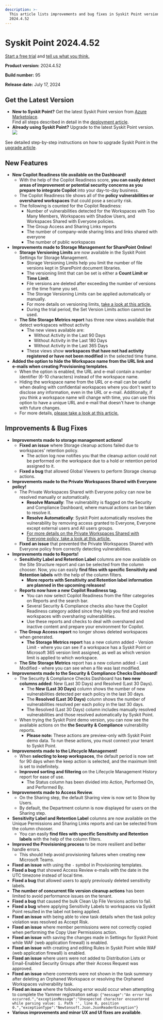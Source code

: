```yaml
---
description: >-
  This article lists improvements and bug fixes in Syskit Point version
  2024.4.52
---
```


# Syskit Point 2024.4.52

[Start a free trial](https://www.syskit.com/products/point/free-trial/) and [tell us what you think.](https://www.syskit.com/company/contact-us/)

**Product version:** 2024.4.52

**Build number:** 95

**Release date:** July 17, 2024

## Get the Latest Version

* **New to Syskit Point?** Get the latest Syskit Point version from [Azure Marketplace](https://azuremarketplace.microsoft.com/en-us/marketplace/apps/syskitltd.syskit\_point).\
  Find all steps described in detail in the [deployment article](../../../set-up-point-data-center/deployment/deploy-syskit-point.md).
* **Already using Syskit Point?** Upgrade to the latest Syskit Point version.\
  [![](https://aka.ms/deploytoazurebutton)](https://portal.azure.com/#create/Microsoft.Template/uri/https%3A%2F%2Fsyskitassetsstorage.blob.core.windows.net%2Fpoint%2FARMTemplates%2FPointUpdateDeploy%2FPointUpdateTemplate.json)

See detailed step-by-step instructions on how to upgrade Syskit Point in the [upgrade article](../../../set-up-point-data-center/deployment/upgrade-syskit-point.md).

## New Features

* **New Copilot Readiness tile available on the Dashboard!**
  * With the help of the Copilot Readiness score, **you can easily detect areas of improvement or potential security concerns as you prepare to integrate Copilot** into your day-to-day business.
  * The Copilot Readiness tile shows all of the **policy vulnerabilities or overshared workspaces** that could pose a security risk.
  * The following is counted for the Copilot Readiness:
    * Number of vulnerabilities detected for the Workspaces with Too Many Members, Workspaces with Shadow Users, and Workspaces Shared with Everyone policies.
    * The Group Access and Sharing Links reports
    * The number of company-wide sharing links and links shared with everyone
    * The number of public workspaces
* **Improvements made to Storage Management for SharePoint Online!**
  * **Storage Versioning Limits** are now available in the Syskit Point Settings for Storage Management.
    * Storage Versioning Limits help you limit the number of file versions kept in SharePoint document libraries.
    * The versioning limit that can be set is either a **Count Limit or Time Limit**.
    * File versions are deleted after exceeding the number of versions or the time frame you set.
    * The Storage Versioning Limits can be applied automatically or manually.
    * For more details on versioning limits, [take a look at this article.](../../../storage-management/versioning-limits.md)
    * During the trial period, the Set Version Limits action cannot be used.
  * **The Site Storage Metrics report** has three new views available that detect workspaces without activity
    * The new views available are:
      * Without Activity in the Last 90 Days
      * Without Activity in the Last 180 Days
      * Without Activity in the Last 365 Days
    * These views show **workspaces that have not had activity registered or have not been modified** in the selected time frame.
* **Added the option to hide the Workspace name from the URL link and e-mails when creating Provisioning templates**.
  * When the option is enabled, the URL and e-mail contain a number identifier (6-10 characters) instead of the workspace name.
  * Hiding the workspace name from the URL or e-mail can be useful when dealing with confidential workspaces where you don't want to disclose any information, even in the URL or e-mail. Additionally, if you think a workspace name will change with time, you can use this option to have a unique URL and e-mail that doesn't have to change with future changes.
  * For more details, [please take a look at this article.](../../../governance-and-automation/provisioning/hide-workspace-name.md)

## Improvements & Bug Fixes

* **Improvements made to storage management actions!**
  * **Fixed an issue** where Storage cleanup actions failed due to workspaces' retention policy.
    * The action log now notifies you that the cleanup action could not be performed on the workspace due to a hold or retention period assigned to it.
  * **Fixed a bug** that allowed Global Viewers to perform Storage cleanup actions.
* **Improvements made to the Private Workspaces Shared with Everyone policy!**
  * The Private Workspaces Shared with Everyone policy can now be resolved manually or automatically.
    * **Resolve Manually**: The vulnerability is flagged on the Security and Compliance Dashboard, where manual actions can be taken to resolve it.
    * **Resolve Automatically**: Syskit Point automatically resolves the vulnerability by removing access granted to Everyone, Everyone except external users and All users groups.
    * [For more details on the Private Workspaces Shared with Everyone policy, take a look at this article.](../../../governance-and-automation/automated-workflows/private-workspaces-shared-with-everyone-admin.md)
  * **Fixed an issue** that prevented the Private Workspaces Shared with Everyone policy from correctly detecting vulnerabilities.
* **Improvements made to Reports!**
  * **Sensitivity Label and Retention Label** columns are now available on the Site Structure report and can be selected from the column chooser. Now, you can easily **find files with specific Sensitivity and Retention labels** with the help of the column filters.
    * **More reports with Sensitivity and Retention label information are planned in the upcoming releases!**
  * **Reports now have a new Copilot Readiness tag.**
    * You can now select Copilot Readiness from the filter categories on Reports and the search bar.
    * Several Security & Compliance checks also have the Copilot Readiness category added since they help you find and resolve workspaces with oversharing vulnerabilities.
    * Use these reports and checks to deal with overshared and inactive content and prepare your environment for Copilot.
  * **The Group Access report** no longer shows deleted workspaces when generated.
    * **The Storage Metrics report** has a new column added - Version Limit - where you can see if a workspace has a Syskit Point or Microsoft 365 version limit assigned, as well as which version limit is applied to which workspace.
  * **The Site Storage Metrics** report has a new column added - Last Modified - where you can see when a file was last modified.
* **Improvements made to the Security & Compliance Checks Dashboard!**
  * The Security & Compliance Checks Dashboard has **two new columns added**: New (Last 30 Days) and Resolved (Last 30 Days).
    * The **New (Last 30 Days)** column shows the number of new vulnerabilities detected per each policy in the last 30 days.
    * The **Resolved (Last 30 Days)** column shows the number of vulnerabilities resolved per each policy in the last 30 days.
    * The Resolved (Last 30 Days) column includes manually resolved vulnerabilities and those resolved automatically by Syskit Point.
  * When trying the Syskit Point demo version, you can now see the available actions on the **the Security & Compliance** vulnerability reports.
    * **Please note:** These actions are preview-only with Syskit Point demo data. To run these actions, you must connect your tenant to Syskit Point.
* **Improvements made to the Lifecycle Management!**
  * When **selecting to keep workspaces**, the default period is now set for 90 days when the keep action is selected, and the maximum limit is set to indefinitely.
  * **Improved sorting and filtering** on the Lifecycle Management History report for ease of use.
    * The Status column has been divided into Action, Performed On, and Performed By.
* **Improvements made to Access Review**.
  * On the Sharing step, the default Sharing view is now set to Show by Users.
  * By default, the Department column is now displayed for users on the Sharing step.
* **Sensitivity Label and Retention Label** columns are now available on the Unique Permissions and Sharing Links reports and can be selected from the column chooser.
  * You can easily **find files with specific Sensitivity and Retention labels** with the help of the column filters.
* **Improved the Provisioning process** to be more resilient and better handle errors.
  * This should help avoid provisioning failures when creating new Microsoft Teams.
* **Fixed an issue** with using the `-` symbol in Provisioning templates.
* **Fixed a bug** that showed Access Review e-mails with the date in the UTC timezone instead of local time.
* **Fixed a bug** that allowed users to apply previously deleted sensitivity labels.
* **The number of concurrent file version cleanup actions** has been limited to avoid performance issues on the tenant.
* **Fixed a bug** that caused the bulk Clean Up File Versions action to fail.
* **Fixed a bug** where applying Sensitivity Labels to workspaces via Syskit Point resulted in the label not being applied.
* **Fixed an issue** with being able to view task details when the task policy violation was resolved as Accept Risk. &#x20;
* **Fixed an issue** where member permissions were not correctly copied when performing the Copy User Permissions action.
* **Fixed an issue** with saving the changes made in Settings for Syskit Point while WAF (web application firewall) is enabled.
* **Fixed an issue** with creating and editing Rules in Syskit Point while WAF (web application firewall) is enabled.
* **Fixed an issue** where users were not added to Distribution Lists or Email-Enabled Security Groups after their Access Request was approved.
* **Fixed an issue** where comments were not shown in the task summary after deleting an Orphaned Workspace or resolving the Orphaned Workspaces vulnerability task.
* **Fixed an issue** where the following error would occur when attempting to complete the Yammer registration setup: `{"message":"An error has occurred.","exceptionMessage":"Unexpected character encountered while parsing value: i. Path '', line 0, position 0.","exceptionType":"Newtonsoft.Json.JsonReaderException"}`
* **Various improvements and minor UX and UI fixes are available**.
